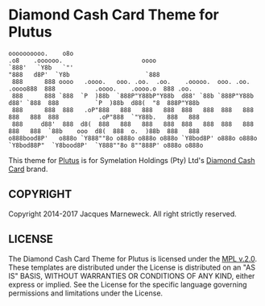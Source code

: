 # Diamond Cash Card Theme for Plutus

```
oooooooooo.    o8o                                                          .o8    .oooooo.                      oooo
`888'   `Y8b   `"'                                                         "888   d8P'  `Y8b                     `888
 888      888 oooo   .oooo.   ooo. .oo.  .oo.    .ooooo.  ooo. .oo.    .oooo888  888           .oooo.    .oooo.o  888 .oo.
 888      888 `888  `P  )88b  `888P"Y88bP"Y88b  d88' `88b `888P"Y88b  d88' `888  888          `P  )88b  d88(  "8  888P"Y88b
 888      888  888   .oP"888   888   888   888  888   888  888   888  888   888  888           .oP"888  `"Y88b.   888   888
 888     d88'  888  d8(  888   888   888   888  888   888  888   888  888   888  `88b    ooo  d8(  888  o.  )88b  888   888
o888bood8P'   o888o `Y888""8o o888o o888o o888o `Y8bod8P' o888o o888o `Y8bod88P"  `Y8bood8P'  `Y888""8o 8""888P' o888o o888o
```

This theme for [Plutus](http://www.siberia.co.za/products/plutus/) is for
Symelation Holdings (Pty) Ltd's [Diamond Cash Card](http://www.diamondcash.co.za/)
brand.

## COPYRIGHT

Copyright 2014-2017 Jacques Marneweck.  All right strictly reserved.

## LICENSE

The Diamond Cash Card Theme for Plutus is licensed under the [MPL v.2.0](LICENSE).
These templates are distributed under the License is distributed
on an "AS IS" BASIS, WITHOUT WARRANTIES OR CONDITIONS OF ANY KIND,
either express or implied. See the License for the specific language
governing permissions and limitations under the License.
